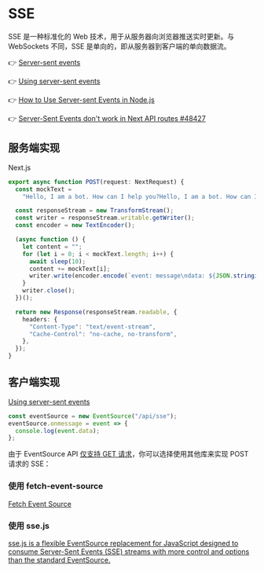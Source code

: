 # SSE

SSE 是一种标准化的 Web 技术，用于从服务器向浏览器推送实时更新。与 WebSockets 不同，SSE 是单向的，即从服务器到客户端的单向数据流。

👉 [Server-sent events](https://developer.mozilla.org/en-US/docs/Web/API/Server-sent_events)

👉 [Using server-sent events](https://developer.mozilla.org/en-US/docs/Web/API/Server-sent_events/Using_server-sent_events)

👉 [How to Use Server-sent Events in Node.js](https://www.sitepoint.com/server-sent-events-node-js/)

👉 [Server-Sent Events don't work in Next API routes #48427](https://github.com/vercel/next.js/discussions/48427)

## 服务端实现

Next.js

```typescript
export async function POST(request: NextRequest) {
  const mockText =
    "Hello, I am a bot. How can I help you?Hello, I am a bot. How can I help you?Hello, I am a bot. How can I help you?Hello, I am a bot. How can I help you?Hello, I am a bot. How can I help you?";

  const responseStream = new TransformStream();
  const writer = responseStream.writable.getWriter();
  const encoder = new TextEncoder();

  (async function () {
    let content = "";
    for (let i = 0; i < mockText.length; i++) {
      await sleep(10);
      content += mockText[i];
      writer.write(encoder.encode(`event: message\ndata: ${JSON.stringify({ ...assistantMessage, content })}\n\n`));
    }
    writer.close();
  })();

  return new Response(responseStream.readable, {
    headers: {
      "Content-Type": "text/event-stream",
      "Cache-Control": "no-cache, no-transform",
    },
  });
}
```

## 客户端实现

[Using server-sent events](https://developer.mozilla.org/en-US/docs/Web/API/Server-sent_events/Using_server-sent_events)

```typescript
const eventSource = new EventSource("/api/sse");
eventSource.onmessage = event => {
  console.log(event.data);
};
```

由于 EventSource API [仅支持 GET 请求](https://stackoverflow.com/questions/34261928/can-server-sent-events-sse-with-eventsource-pass-parameter-by-post)，你可以选择使用其他库来实现 POST 请求的 SSE：

### 使用 fetch-event-source

[Fetch Event Source](https://github.com/Azure/fetch-event-source)

### 使用 sse.js

[sse.js is a flexible EventSource replacement for JavaScript designed to consume Server-Sent Events (SSE) streams with more control and options than the standard EventSource.](https://github.com/mpetazzoni/sse.js)
